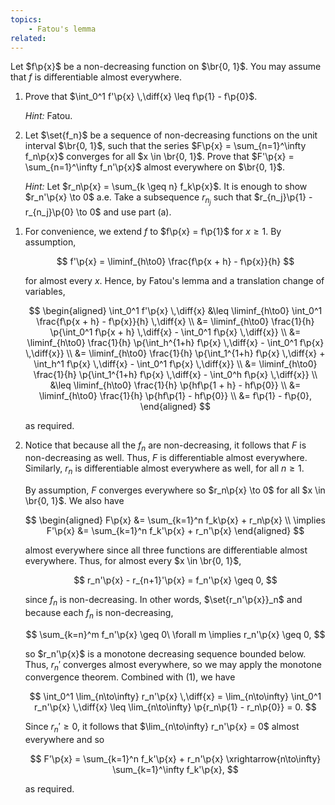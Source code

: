 ```yaml
---
topics:
    - Fatou's lemma
related:
---
```


<problem>

Let $f\p{x}$ be a non-decreasing function on $\br{0, 1}$. You may assume that $f$ is differentiable almost everywhere.

1. Prove that $\int_0^1 f'\p{x} \,\diff{x} \leq f\p{1} - f\p{0}$.

    _Hint:_ Fatou.

2. Let $\set{f_n}$ be a sequence of non-decreasing functions on the unit interval $\br{0, 1}$, such that the series $F\p{x} = \sum_{n=1}^\infty f_n\p{x}$ converges for all $x \in \br{0, 1}$. Prove that $F'\p{x} = \sum_{n=1}^\infty f_n'\p{x}$ almost everywhere on $\br{0, 1}$.

    _Hint:_ Let $r_n\p{x} = \sum_{k \geq n} f_k\p{x}$. It is enough to show $r_n'\p{x} \to 0$ a.e. Take a subsequence $r_{n_j}$ such that $r_{n_j}\p{1} - r_{n_j}\p{0} \to 0$ and use part (a).

</problem>

<solution>

1. For convenience, we extend $f$ to $f\p{x} = f\p{1}$ for $x \geq 1$. By assumption,

    $$
    f'\p{x} = \liminf_{h\to0} \frac{f\p{x + h} - f\p{x}}{h}
    $$

    for almost every $x$. Hence, by Fatou's lemma and a translation change of variables,

    $$
    \begin{aligned}
        \int_0^1 f'\p{x} \,\diff{x}
            &\leq \liminf_{h\to0} \int_0^1 \frac{f\p{x + h} - f\p{x}}{h} \,\diff{x} \\
            &= \liminf_{h\to0} \frac{1}{h} \p{\int_0^1 f\p{x + h} \,\diff{x} - \int_0^1 f\p{x} \,\diff{x}} \\
            &= \liminf_{h\to0} \frac{1}{h} \p{\int_h^{1+h} f\p{x} \,\diff{x} - \int_0^1 f\p{x} \,\diff{x}} \\
            &= \liminf_{h\to0} \frac{1}{h} \p{\int_1^{1+h} f\p{x} \,\diff{x} + \int_h^1 f\p{x} \,\diff{x} - \int_0^1 f\p{x} \,\diff{x}} \\
            &= \liminf_{h\to0} \frac{1}{h} \p{\int_1^{1+h} f\p{x} \,\diff{x} - \int_0^h f\p{x} \,\diff{x}} \\
            &\leq \liminf_{h\to0} \frac{1}{h} \p{hf\p{1 + h} - hf\p{0}} \\
            &= \liminf_{h\to0} \frac{1}{h} \p{hf\p{1} - hf\p{0}} \\
            &= f\p{1} - f\p{0},
    \end{aligned}
    $$

    as required.

2. Notice that because all the $f_n$ are non-decreasing, it follows that $F$ is non-decreasing as well. Thus, $F$ is differentiable almost everywhere. Similarly, $r_n$ is differentiable almost everywhere as well, for all $n \geq 1$.

    By assumption, $F$ converges everywhere so $r_n\p{x} \to 0$ for all $x \in \br{0, 1}$. We also have

    $$
    \begin{aligned}
        F\p{x}
            &= \sum_{k=1}^n f_k\p{x} + r_n\p{x} \\
        \implies
        F'\p{x}
            &= \sum_{k=1}^n f_k'\p{x} + r_n'\p{x}
    \end{aligned}
    $$

    almost everywhere since all three functions are differentiable almost everywhere. Thus, for almost every $x \in \br{0, 1}$,

    $$
    r_n'\p{x} - r_{n+1}'\p{x} = f_n'\p{x} \geq 0,
    $$

    since $f_n$ is non-decreasing. In other words, $\set{r_n'\p{x}}_n$ and because each $f_n$ is non-decreasing,

    $$
    \sum_{k=n}^m f_n'\p{x} \geq 0\ \forall m \implies r_n'\p{x} \geq 0,
    $$

    so $r_n'\p{x}$ is a monotone decreasing sequence bounded below. Thus, $r_n'$ converges almost everywhere, so we may apply the monotone convergence theorem. Combined with (1), we have

    $$
    \int_0^1 \lim_{n\to\infty} r_n'\p{x} \,\diff{x}
        = \lim_{n\to\infty} \int_0^1 r_n'\p{x} \,\diff{x}
        \leq \lim_{n\to\infty} \p{r_n\p{1} - r_n\p{0}}
        = 0.
    $$

    Since $r_n' \geq 0$, it follows that $\lim_{n\to\infty} r_n'\p{x} = 0$ almost everywhere and so

    $$
    F'\p{x} = \sum_{k=1}^n f_k'\p{x} + r_n'\p{x} \xrightarrow{n\to\infty} \sum_{k=1}^\infty f_k'\p{x},
    $$

    as required.

</solution>
